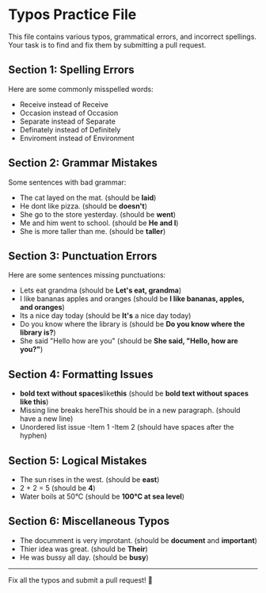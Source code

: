 # Typos Practice File

This file contains various typos, grammatical errors, and incorrect spellings. Your task is to find and fix them by submitting a pull request.

## Section 1: Spelling Errors

Here are some commonly misspelled words:

- Receive instead of Receive
- Occasion instead of Occasion
- Separate instead of Separate
- Definately instead of Definitely
- Enviroment instead of Environment

## Section 2: Grammar Mistakes

Some sentences with bad grammar:

- The cat layed on the mat. (should be **laid**)
- He dont like pizza. (should be **doesn't**)
- She go to the store yesterday. (should be **went**)
- Me and him went to school. (should be **He and I**)
- She is more taller than me. (should be **taller**)

## Section 3: Punctuation Errors

Here are some sentences missing punctuations:

- Lets eat grandma (should be **Let's eat, grandma**)
- I like bananas apples and oranges (should be **I like bananas, apples, and oranges**)
- Its a nice day today (should be **It's** a nice day today)
- Do you know where the library is (should be **Do you know where the library is?**)
- She said "Hello how are you" (should be **She said, "Hello, how are you?"**)

## Section 4: Formatting Issues

- **bold text without spaces**like**this** (should be **bold text without spaces like this**)
- Missing line breaks hereThis should be in a new paragraph. (should have a new line)
- Unordered list issue
  -Item 1
  -Item 2 (should have spaces after the hyphen)

## Section 5: Logical Mistakes

- The sun rises in the west. (should be **east**)
- 2 + 2 = 5 (should be **4**)
- Water boils at 50°C (should be **100°C at sea level**)

## Section 6: Miscellaneous Typos

- The documment is very improtant. (should be **document** and **important**)
- Thier idea was great. (should be **Their**)
- He was bussy all day. (should be **busy**)

---

Fix all the typos and submit a pull request! 🚀
